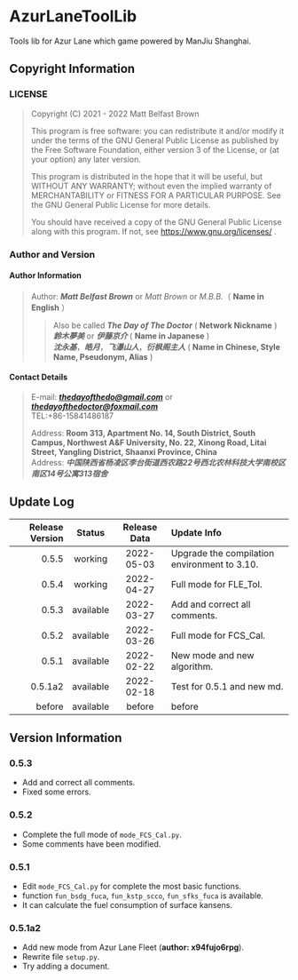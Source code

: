 # AzurLaneToolLib 
Tools lib for Azur Lane which game powered by ManJiu Shanghai.
## Copyright Information
### LICENSE 
> Copyright (C) 2021 - 2022 Matt Belfast Brown  
>   
> This program is free software: you can redistribute it and/or modify it under the terms of the GNU General Public License as published by the Free Software Foundation, either version 3 of the License, or (at your option) any later version.  
>    
> This program is distributed in the hope that it will be useful, but WITHOUT ANY WARRANTY; without even the implied warranty of MERCHANTABILITY or FITNESS FOR A PARTICULAR PURPOSE.  See the GNU General Public License for more details.  
>   
> You should have received a copy of the GNU General Public License along with this program.  If not, see <https://www.gnu.org/licenses/> . 
### Author and Version  
#### Author Information  
> Author: ***Matt Belfast Brown*** or *Matt Brown* or *M.B.B.*（ **Name in English** ）  
>> Also be called ***The Day of The Doctor*** ( **Network Nickname** )  
>> ***鈴木夢美*** or ***伊藤京介*** ( **Name in Japanese** )  
>> ***沈永基***，***皓月***，***飞瀑山人***，***衍枫阁主人*** ( **Name in Chinese, Style Name, Pseudonym, Alias** )  
#### Contact Details 
> E-mail: ***thedayofthedo@gmail.com*** or ***thedayofthedoctor@foxmail.com***   
> TEL:\+86-15841486187 
>  
> Address: **Room 313, Apartment No. 14, South District, South Campus, Northwest A&F University, No. 22, Xinong Road, Litai Street, Yangling District, Shaanxi Province, China**  
> Address: ***中国陕西省杨凌区李台街道西农路22号西北农林科技大学南校区南区14号公寓313宿舍***
## Update Log
| Release Version |   Status   | Release Data | Update Info                                  | 
|----------------:|:----------:|:------------:|:---------------------------------------------|
|           0.5.5 |  working   |  2022-05-03  | Upgrade the compilation environment to 3.10. |
|           0.5.4 |  working   |  2022-04-27  | Full mode for FLE_Tol.                       |
|           0.5.3 | available  |  2022-03-27  | Add and correct all comments.                |
|           0.5.2 | available  |  2022-03-26  | Full mode for FCS_Cal.                       |
|           0.5.1 | available  |  2022-02-22  | New mode and new algorithm.                  |
|         0.5.1a2 | available  |  2022-02-18  | Test for 0.5.1 and new md.                   |
|          before | available  |    before    | before                                       |
## Version Information
### 0.5.3
+ Add and correct all comments.
+ Fixed some errors.
### 0.5.2
- Complete the full mode of `mode_FCS_Cal.py`.
- Some comments have been modified.
### 0.5.1
+ Edit `mode_FCS_Cal.py` for complete the most basic functions.
+ function `fun_bsdg_fuca`, `fun_kstp_scco`, `fun_sfks_fuca` is available.
+ It can calculate the fuel consumption of surface kansens.
### 0.5.1a2
+ Add new mode from Azur Lane Fleet  (**author: x94fujo6rpg**). 
+ Rewrite file `setup.py`. 
+ Try adding a document.